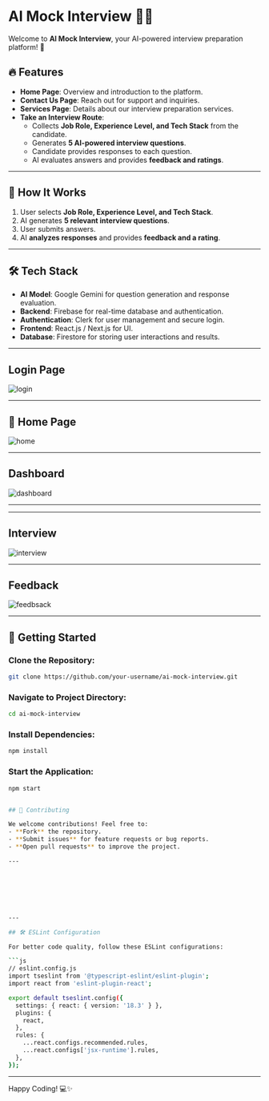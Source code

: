  # AI Mock Interview 🎤🤖

Welcome to **AI Mock Interview**, your AI-powered interview preparation platform! 🚀

## 🔥 Features

- **Home Page**: Overview and introduction to the platform.
- **Contact Us Page**: Reach out for support and inquiries.
- **Services Page**: Details about our interview preparation services.
- **Take an Interview Route**:
  - Collects **Job Role, Experience Level, and Tech Stack** from the candidate.
  - Generates **5 AI-powered interview questions**.
  - Candidate provides responses to each question.
  - AI evaluates answers and provides **feedback and ratings**.

---

## 🎯 How It Works

1. User selects **Job Role, Experience Level, and Tech Stack**.
2. AI generates **5 relevant interview questions**.
3. User submits answers.
4. AI **analyzes responses** and provides **feedback and a rating**.

---

## 🛠 Tech Stack

- **AI Model**: Google Gemini for question generation and response evaluation.
- **Backend**: Firebase for real-time database and authentication.
- **Authentication**: Clerk for user management and secure login.
- **Frontend**: React.js / Next.js for UI.
- **Database**: Firestore for storing user interactions and results.


---

##  Login Page
![login](https://github.com/user-attachments/assets/b1bf8439-90af-4ca3-b3a7-bb00674be27f)


---

## 🏡 Home Page 
![home](https://github.com/user-attachments/assets/f346f7a3-540f-4c12-9f87-df8580facb8f)

---



##  Dashboard
![dashboard](https://github.com/user-attachments/assets/5623ab07-4859-48fd-8d2b-9e9b97ddf015)


---
---

##  Interview
![interview](https://github.com/user-attachments/assets/ebccbcbc-0345-403c-afaa-e5fead52fa77)

---

##  Feedback
![feedbsack](https://github.com/user-attachments/assets/3b593c3d-10b7-49bd-ba73-3d0a2d973d4d)

---
## 🏁 Getting Started

### Clone the Repository:
```sh
git clone https://github.com/your-username/ai-mock-interview.git
```

### Navigate to Project Directory:
```sh
cd ai-mock-interview
```

### Install Dependencies:
```sh
npm install
```

### Start the Application:
```sh
npm start


## 🤝 Contributing

We welcome contributions! Feel free to:
- **Fork** the repository.
- **Submit issues** for feature requests or bug reports.
- **Open pull requests** to improve the project.

---







---

## 🛠 ESLint Configuration

For better code quality, follow these ESLint configurations:

```js
// eslint.config.js
import tseslint from '@typescript-eslint/eslint-plugin';
import react from 'eslint-plugin-react';

export default tseslint.config({
  settings: { react: { version: '18.3' } },
  plugins: {
    react,
  },
  rules: {
    ...react.configs.recommended.rules,
    ...react.configs['jsx-runtime'].rules,
  },
});
```

---

Happy Coding! 💻✨
